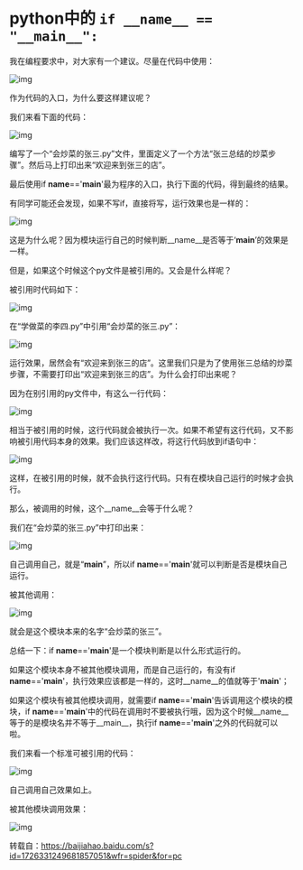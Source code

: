 # python中的 `if __name__ == "__main__":` 

我在编程要求中，对大家有一个建议。尽量在代码中使用：

![img](D:\Typora\my_file\图片\4610b912c8fcc3ce2e00c1d235c92f81d63f20a1.jpeg)

作为代码的入口，为什么要这样建议呢？

我们来看下面的代码：

![img](D:\Typora\my_file\图片\0b55b319ebc4b745a7b4e2880f70e71e8b8215a6.png)

编写了一个“会炒菜的张三.py”文件，里面定义了一个方法“张三总结的炒菜步骤”。然后马上打印出来“欢迎来到张三的店”。

最后使用if __name__=='__main__'最为程序的入口，执行下面的代码，得到最终的结果。

有同学可能还会发现，如果不写if，直接将写，运行效果也是一样的：

![img](D:\Typora\my_file\图片\1ad5ad6eddc451da9ffe23751171ab6fd11632bd.png)

这是为什么呢？因为模块运行自己的时候判断__name__是否等于‘__main__’的效果是一样。

但是，如果这个时候这个py文件是被引用的。又会是什么样呢？

被引用时代码如下：

![img](D:\Typora\my_file\图片\f703738da977391276d813f35f957f11377ae239.png)

在“学做菜的李四.py”中引用“会炒菜的张三.py”：

![img](D:\Typora\my_file\图片\bd315c6034a85edf80841ca089d8f02adc5475bb.png)

运行效果，居然会有“欢迎来到张三的店”。这里我们只是为了使用张三总结的炒菜步骤，不需要打印出“欢迎来到张三的店”。为什么会打印出来呢？

因为在别引用的py文件中，有这么一行代码：

![img](D:\Typora\my_file\图片\503d269759ee3d6d4afac4d4e59a942b4f4ade03.png)

相当于被引用的时候，这行代码就会被执行一次。如果不希望有这行代码，又不影响被引用代码本身的效果。我们应该这样改，将这行代码放到if语句中：

![img](D:\Typora\my_file\图片\f703738da97739123787543c5f957f11377ae265.png)

这样，在被引用的时候，就不会执行这行代码。只有在模块自己运行的时候才会执行。

那么，被调用的时候，这个__name__会等于什么呢？

我们在“会炒菜的张三.py”中打印出来：

![img](D:\Typora\my_file\图片\9c16fdfaaf51f3de849236863a6209163b297942.png)

自己调用自己，就是“__main__”，所以if __name__=='__main__'就可以判断是否是模块自己运行。

被其他调用：

![img](D:\Typora\my_file\图片\fcfaaf51f3deb48f1b99c8995693c3202cf5781f.png)

就会是这个模块本来的名字“会炒菜的张三”。

总结一下：if __name__=='__main__'是一个模块判断是以什么形式运行的。

如果这个模块本身不被其他模块调用，而是自己运行的，有没有if __name__=='__main__'，执行效果应该都是一样的，这时__name__的值就等于'__main__'；

如果这个模块有被其他模块调用，就需要if __name__=='__main__'告诉调用这个模块的模块，if  __name__=='__main__'中的代码在调用时不要被执行哦，因为这个时候__name__等于的是模块名并不等于__main__，执行if __name__=='__main__'之外的代码就可以啦。

我们来看一个标准可被引用的代码：

![img](D:\Typora\my_file\图片\4ec2d5628535e5dd37288913d04a5ee6cf1b6208.png)

自己调用自己效果如上。

被其他模块调用效果：

![img](D:\Typora\my_file\图片\5bafa40f4bfbfbedf75ff401df7c0e3faec31fe4.png)

转载自：https://baijiahao.baidu.com/s?id=1726331249681857051&wfr=spider&for=pc